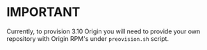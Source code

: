 # IMPORTANT
Currently, to provision 3.10 Origin you will need to provide your own repository with Origin RPM's under `preovision.sh` script.

